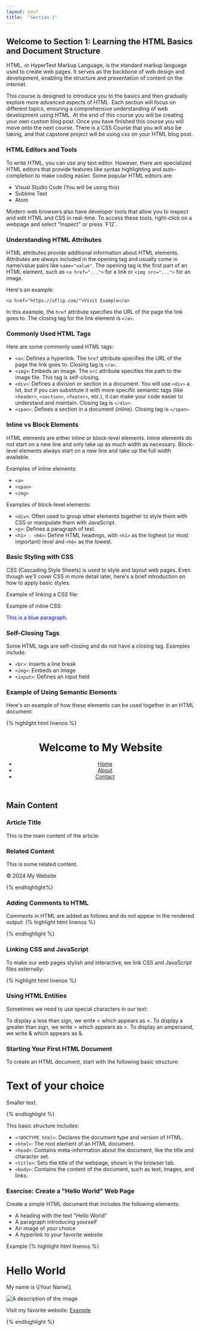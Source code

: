```yaml
---
layout: post
title:  "Section 1"
---
```


## Welcome to Section 1: Learning the HTML Basics and Document Structure

HTML, or HyperText Markup Language, is the standard markup language used to create web pages. It serves as the backbone of web design and development, enabling the structure and presentation of content on the internet.

This course is designed to introduce you to the basics and then gradually explore more advanced aspects of HTML. Each section will focus on different topics, ensuring a comprehensive understanding of web development using HTML. At the end of this course you will be creating your own custom blog post. Once you have finished this course you will move onto the next course. There is a CSS Course that you will also be taking, and that capstone project will be using css on your HTML blog post.

### HTML Editors and Tools

To write HTML, you can use any text editor. However, there are specialized HTML editors that provide features like syntax highlighting and auto-completion to make coding easier. Some popular HTML editors are:

*   Visual Studio Code (You will be using this)
*   Sublime Text
*   Atom

Modern web browsers also have developer tools that allow you to inspect and edit HTML and CSS in real-time. To access these tools, right-click on a webpage and select "Inspect" or press \`F12\`.

### Understanding HTML Attributes

HTML attributes provide additional information about HTML elements. Attributes are always included in the opening tag and usually come in name/value pairs like `name="value"`. The opening tag is the first part of an HTML element, such as `<a href="...">` for a link or `<img src="...">` for an image.

Here's an example:

    <a href="https://uflip.com/">Visit Example</a>
  

In this example, the `href` attribute specifies the URL of the page the link goes to. The closing tag for the link element is `</a>`.

### Commonly Used HTML Tags

Here are some commonly used HTML tags:

*   `<a>`: Defines a hyperlink. The `href` attribute specifies the URL of the page the link goes to. Closing tag is `</a>`.
*   `<img>`: Embeds an image. The `src` attribute specifies the path to the image file. This tag is self-closing.
*   `<div>`: Defines a division or section in a document. You will use `<div>` a lot, but if you can substitute it with more specific semantic tags (like `<header>`, `<section>`, `<footer>`, etc.), it can make your code easier to understand and maintain. Closing tag is `</div>`.
*   `<span>`: Defines a section in a document (inline). Closing tag is `</span>`.

### Inline vs Block Elements

HTML elements are either inline or block-level elements. Inline elements do not start on a new line and only take up as much width as necessary. Block-level elements always start on a new line and take up the full width available.

Examples of inline elements:

*   `<a>`
*   `<span>`
*   `<img>`

Examples of block-level elements:

*   `<div>`: Often used to group other elements together to style them with CSS or manipulate them with JavaScript.
*   `<p>`: Defines a paragraph of text.
*   `<h1> - <h6>`: Define HTML headings, with `<h1>` as the highest (or most important) level and `<h6>` as the lowest.

### Basic Styling with CSS

CSS (Cascading Style Sheets) is used to style and layout web pages. Even though we'll cover CSS in more detail later, here's a brief introduction on how to apply basic styles.

Example of linking a CSS file:

<link rel="stylesheet" href="styles.css">
  

Example of inline CSS:

<p style="color: blue;">This is a blue paragraph.</p>
  

### Self-Closing Tags

Some HTML tags are self-closing and do not have a closing tag. Examples include:

*   `<br>`: Inserts a line break
*   `<img>`: Embeds an image
*   `<input>`: Defines an input field

### Example of Using Semantic Elements

Here's an example of how these elements can be used together in an HTML document:

{% highlight html linenos %}
<!DOCTYPE html>
<html lang="en">
<head>
    <meta charset="UTF-8">
    <meta name="viewport" content="width=device-width, initial-scale=1.0">
    <title>Your Page Title Here</title>
</head>
<body>
    <header>
        <h1>Welcome to My Website</h1>
        <!-- Navigation section -->
        <nav>
            <ul>
                <li><a href="index.html">Home</a></li>
                <li><a href="about.html">About</a></li>
                <li><a href="contact.html">Contact</a></li>
            </ul>
        </nav>
    </header>
    <!-- Main content section -->
    <section>
        <h2>Main Content</h2>
        <!-- Article within the main content -->
        <article>
            <h3>Article Title</h3>
            <p>This is the main content of the article.</p>
        </article>
    </section>
    <!-- Sidebar section -->
    <aside>
        <h3>Related Content</h3>
        <p>This is some related content.</p>
    </aside>
    <!-- Footer section -->
    <footer>
        <p>© 2024 My Website</p>
    </footer>
</body>
</html>
  
  {% endhighlight%}

### Adding Comments to HTML

Comments in HTML are added as follows and do not appear in the rendered output:
{% highlight html linenos %}

<!-- This is a comment in HTML -->
{% endhighlight %}
  

### Linking CSS and JavaScript

To make our web pages stylish and interactive, we link CSS and JavaScript files externally:

{% highlight html linenos %}

<link rel="stylesheet" href="styles.css">
<script src="script.js"></script>
  

### Using HTML Entities

Sometimes we need to use special characters in our text:

To display a less than sign, we write &lt; which appears as <.
To display a greater than sign, we write &gt; which appears as >.
To display an ampersand, we write &amp; which appears as &.
  

### Starting Your First HTML Document

To create an HTML document, start with the following basic structure:

<!DOCTYPE html>
<html lang="en">
<head>
    <meta charset="UTF-8">
    <meta name="viewport" content="width=device-width, initial-scale=1.0">
    <title>Your Page Title</title>
</head>
<body>
    <h1>Text of your choice</h1>
    <p>Smaller text.</p>
</body>
</html>
  {% endhighlight %}


This basic structure includes:

*   `<!DOCTYPE html>`: Declares the document type and version of HTML.
*   `<html>`: The root element of an HTML document.
*   `<head>`: Contains meta-information about the document, like the title and character set.
*   `<title>`: Sets the title of the webpage, shown in the browser tab.
*   `<body>`: Contains the content of the document, such as text, images, and links.

### Exercise: Create a "Hello World" Web Page

Create a simple HTML document that includes the following elements:

*   A heading with the text "Hello World"
*   A paragraph introducing yourself
*   An image of your choice
*   A hyperlink to your favorite website

 Example
    {% highlight html linenos %}

<!DOCTYPE html>
<html>
<head>
    <title>Hello World</title>
</head>
<body>
    <h1>Hello World</h1>
    <p>My name is \[Your Name\].</p>
    <img src="your-image-url.jpg" alt="A description of the image">
    <p>Visit my favorite website: <a href="https://www.example.com">Example</a></p>
</body>
</html>
    {% endhighlight %}
